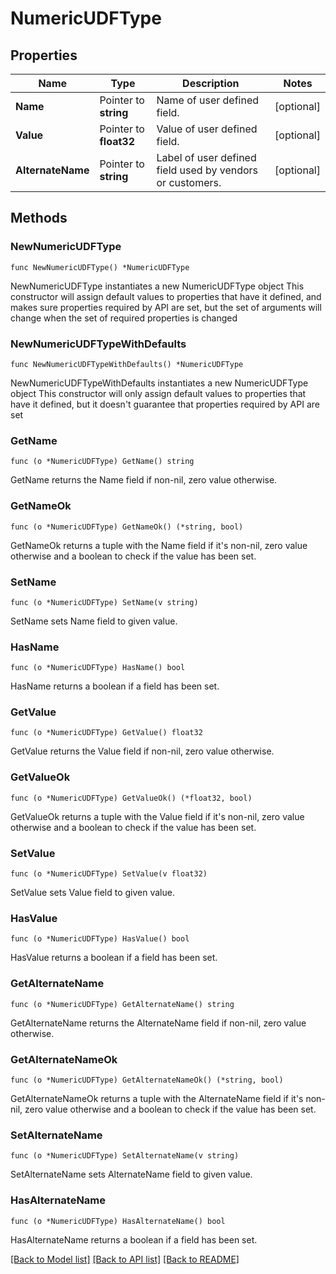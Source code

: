 # NumericUDFType

## Properties

Name | Type | Description | Notes
------------ | ------------- | ------------- | -------------
**Name** | Pointer to **string** | Name of user defined field. | [optional] 
**Value** | Pointer to **float32** | Value of user defined field. | [optional] 
**AlternateName** | Pointer to **string** | Label of user defined field used by vendors or customers. | [optional] 

## Methods

### NewNumericUDFType

`func NewNumericUDFType() *NumericUDFType`

NewNumericUDFType instantiates a new NumericUDFType object
This constructor will assign default values to properties that have it defined,
and makes sure properties required by API are set, but the set of arguments
will change when the set of required properties is changed

### NewNumericUDFTypeWithDefaults

`func NewNumericUDFTypeWithDefaults() *NumericUDFType`

NewNumericUDFTypeWithDefaults instantiates a new NumericUDFType object
This constructor will only assign default values to properties that have it defined,
but it doesn't guarantee that properties required by API are set

### GetName

`func (o *NumericUDFType) GetName() string`

GetName returns the Name field if non-nil, zero value otherwise.

### GetNameOk

`func (o *NumericUDFType) GetNameOk() (*string, bool)`

GetNameOk returns a tuple with the Name field if it's non-nil, zero value otherwise
and a boolean to check if the value has been set.

### SetName

`func (o *NumericUDFType) SetName(v string)`

SetName sets Name field to given value.

### HasName

`func (o *NumericUDFType) HasName() bool`

HasName returns a boolean if a field has been set.

### GetValue

`func (o *NumericUDFType) GetValue() float32`

GetValue returns the Value field if non-nil, zero value otherwise.

### GetValueOk

`func (o *NumericUDFType) GetValueOk() (*float32, bool)`

GetValueOk returns a tuple with the Value field if it's non-nil, zero value otherwise
and a boolean to check if the value has been set.

### SetValue

`func (o *NumericUDFType) SetValue(v float32)`

SetValue sets Value field to given value.

### HasValue

`func (o *NumericUDFType) HasValue() bool`

HasValue returns a boolean if a field has been set.

### GetAlternateName

`func (o *NumericUDFType) GetAlternateName() string`

GetAlternateName returns the AlternateName field if non-nil, zero value otherwise.

### GetAlternateNameOk

`func (o *NumericUDFType) GetAlternateNameOk() (*string, bool)`

GetAlternateNameOk returns a tuple with the AlternateName field if it's non-nil, zero value otherwise
and a boolean to check if the value has been set.

### SetAlternateName

`func (o *NumericUDFType) SetAlternateName(v string)`

SetAlternateName sets AlternateName field to given value.

### HasAlternateName

`func (o *NumericUDFType) HasAlternateName() bool`

HasAlternateName returns a boolean if a field has been set.


[[Back to Model list]](../README.md#documentation-for-models) [[Back to API list]](../README.md#documentation-for-api-endpoints) [[Back to README]](../README.md)


